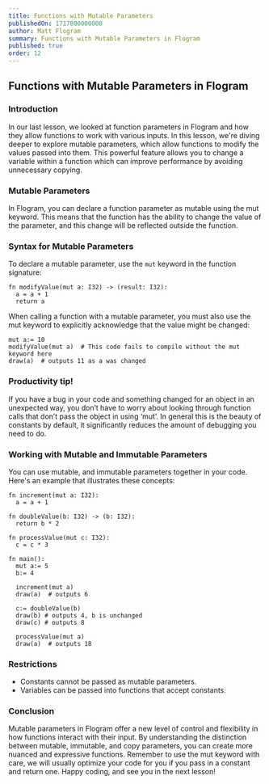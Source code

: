 ```yaml
---
title: Functions with Mutable Parameters
publishedOn: 1717800000000
author: Matt Flogram
summary: Functions with Mutable Parameters in Flogram
published: true
order: 12
---
```


<h2>Functions with Mutable Parameters in Flogram</h2>

<h3>Introduction</h3>

In our last lesson, we looked at function parameters in Flogram and how they allow functions to work with various inputs. 
In this lesson, we're diving deeper to explore mutable parameters, which allow functions to modify the values passed into them. 
This powerful feature allows you to change a variable within a function which can improve performance by avoiding unnecessary copying.

<h3>Mutable Parameters</h3>

In Flogram, you can declare a function parameter as mutable using the mut keyword. 
This means that the function has the ability to change the value of the parameter, and this change will be reflected outside the function.

<h3>Syntax for Mutable Parameters</h3>

To declare a mutable parameter, use the `mut` keyword in the function signature:

```
fn modifyValue(mut a: I32) -> (result: I32):
  a = a + 1
  return a
```

When calling a function with a mutable parameter, you must also use the mut keyword to explicitly acknowledge that the value might be changed:

```
mut a:= 10
modifyValue(mut a)  # This code fails to compile without the mut keyword here
draw(a)  # outputs 11 as a was changed
```

<h3>Productivity tip!</h3>

If you have a bug in your code and something changed for an object in an unexpected way, you don’t have to worry about looking through function calls that don’t pass the object in using ‘mut’. 
In general this is the beauty of constants by default, it significantly reduces the amount of debugging you need to do.

<h3>Working with Mutable and Immutable Parameters</h3>

You can use mutable, and immutable parameters together in your code. Here's an example that illustrates these concepts:

```
fn increment(mut a: I32):
  a = a + 1

fn doubleValue(b: I32) -> (b: I32):
  return b * 2

fn processValue(mut c: I32):
  c = c * 3

fn main():
  mut a:= 5
  b:= 4
  
  increment(mut a)
  draw(a)  # outputs 6
  
  c:= doubleValue(b)
  draw(b) # outputs 4, b is unchanged
  draw(c) # outputs 8
  
  processValue(mut a)
  draw(a)  # outputs 18
```

<h3>Restrictions</h3>

- Constants cannot be passed as mutable parameters.
- Variables can be passed into functions that accept constants.

<h3>Conclusion</h3>

Mutable parameters in Flogram offer a new level of control and flexibility in how functions interact with their input. By understanding the distinction between mutable, immutable, and copy parameters, you can create more nuanced and expressive functions. Remember to use the mut keyword with care, we will usually optimize your code for you if you pass in a constant and return one. Happy coding, and see you in the next lesson!